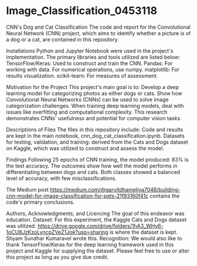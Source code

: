 # Image_Classification_0453118
CNN's Dog and Cat Classification The code and report for the Convolutional Neural Network (CNN) project, which aims to identify whether a picture is of a dog or a cat, are contained in this repository.

Installations Python and Jupyter Notebook were used in the project's implementation. The primary libraries and tools utilized are listed below:
TensorFlow/Keras: Used to construct and train the CNN. Pandas: For working with data. For numerical operations, use numpy. matplotlib: For results visualization. scikit-learn: For measures of assessment.

Motivation for the Project This project's main goal is to:
Develop a deep learning model for categorizing photos as either dogs or cats. Show how Convolutional Neural Networks (CNNs) can be used to solve image categorization challenges. When training deep learning models, deal with issues like overfitting and computational complexity. This research demonstrates CNNs' usefulness and potential for computer vision tasks.

Descriptions of Files The files in this repository include:
Code and results are kept in the main notebook, cnn_dog_cat_classification.ipynb. Datasets for testing, validation, and training: derived from the Cats and Dogs dataset on Kaggle, which was utilized to construct and assess the model.

Findings Following 25 epochs of CNN training, the model produced:
83% is the test accuracy. The outcomes show how well the model performs in differentiating between dogs and cats. Both classes showed a balanced level of accuracy, with few misclassifications.

The Medium post https://medium.com/@garvitdhameliya7048/building-cnn-model-for-image-classification-for-pets-21f93160f41c contains the code's primary conclusions.

Authors, Acknowledgments, and Licencing The goal of this endeavor was education.
Dataset: For this experiment, the Kaggle Cats and Dogs dataset was utilized. https://drive.google.com/drive/folders/1hA3_WHy6-1oCU8JzKzoLyncpZVeZ1Jok?usp=sharing is where the dataset is kept. Shyam Sundhar Kumaravel wrote this. Recognition: We would also like to thank TensorFlow/Keras for the deep learning framework used in this project and Kaggle for supplying the dataset. Please feel free to use or alter this project as long as you give due credit.
